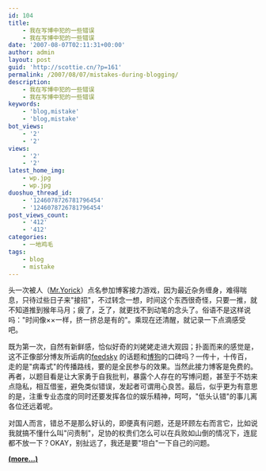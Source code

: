 ```yaml
---
id: 104
title:
    - 我在写博中犯的一些错误
    - 我在写博中犯的一些错误
date: '2007-08-07T02:11:31+00:00'
author: admin
layout: post
guid: 'http://scottie.cn/?p=161'
permalink: /2007/08/07/mistakes-during-blogging/
description:
    - 我在写博中犯的一些错误
    - 我在写博中犯的一些错误
keywords:
    - 'blog,mistake'
    - 'blog,mistake'
bot_views:
    - '2'
    - '2'
views:
    - '2'
    - '2'
latest_home_img:
    - wp.jpg
    - wp.jpg
duoshuo_thread_id:
    - '1246078726781796454'
    - '1246078726781796454'
post_views_count:
    - '412'
    - '412'
categories:
    - 一地鸡毛
tags:
    - blog
    - mistake
---
```


头一次被人（[Mr.Yorick](http://www.pihai.net/)）点名参加博客接力游戏，因为最近杂务缠身，难得喘息，只待过些日子来"接招"，不过转念一想，时间这个东西很奇怪，只要一推，就不知道推到猴年马月；疲了，乏了，就更找不到动笔的念头了。俗语不是这样说吗："时间像××一样，挤一挤总是有的"。乘现在还清醒，就记录一下点滴感受吧。

既为第一次，自然有新鲜感，恰似好奇的刘姥姥走进大观园；扑面而来的感觉是，这不正像部分博友所诟病的[feedsky](http://www.feedsky.com/) 的话题和[博狗](http://www.blogool.com/)的口碑吗？一传十，十传百，走的是"病毒式"的传播路线，要的是全民参与的效果。当然此接力博客是免费的。再者，以题目看是让大家勇于自我批判，暴露个人存在的写博问题，甚至于不妨来点隐私，相互借鉴，避免类似错误，发起者可谓用心良苦。最后，似乎更为有意思的是，注重专业态度的同时还要发挥各位的娱乐精神，呵呵，"低头认错"的事儿离各位还远着呢。

对国人而言，错总不是那么好认的，即便真有问题，还是环顾左右而言它，比如说我就搞不懂什么叫"问责制"，足协的权贵们怎么可以在兵败如山倒的情况下，连屁都不放一下？OKAY，别扯远了，我还是要"坦白"一下自己的问题。

 **[<span aria-label="Continue reading 我在写博中犯的一些错误">(more…)</span>](http://farbank.net/2007/08/07/mistakes-during-blogging/#more-104)**